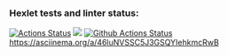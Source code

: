 ### Hexlet tests and linter status:
[![Actions Status](https://github.com/oticko/python-project-lvl1/workflows/hexlet-check/badge.svg)](https://github.com/oticko/python-project-lvl1/actions)
<a href="https://codeclimate.com/github/codeclimate/codeclimate/maintainability"><img src="https://api.codeclimate.com/v1/badges/a99a88d28ad37a79dbf6/maintainability" /></a>
[![Github Actions Status](https://github.com/oticko/python-project-lvl1/workflows/Python%20CI/badge.svg)](https://github.com/oticko/python-project-lvl1/actions)
https://asciinema.org/a/46luNVSSC5J3GSQYIehkmcRwB
